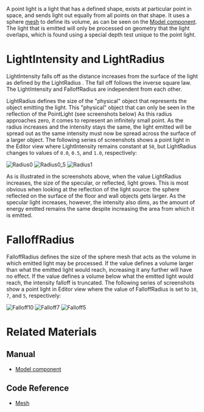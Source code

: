 A point light is a light that has a defined shape, exists at particular point in space, and sends light out equally from all points on that shape. It uses a sphere [mesh](https://github.com/ZilchEngine/ZilchDocs/blob/master/code_reference/class_reference/mesh.markdown) to define its volume, as can be seen on the [Model component](https://github.com/ZilchEngine/ZilchDocs/blob/master/zilch_editor_documentation/zilchmanual/graphics/models/model_component.markdown). The light that is emitted will only be processed on geometry that the light overlaps, which is found using a special depth test unique to the point light.

 # LightIntensity and LightRadius

LightIntensity  falls off as the distance increases from the surface of the light as defined by the LightRadius . The fall off follows the inverse square law. The LightIntensity  and FalloffRadius  are independent from each other. 

LightRadius  defines the size of the "physical" object that represents the object emitting the light. This "physical" object that can only be seen in the reflection of the PointLight (see screenshots below) As this radius approaches zero, it comes to represent an infinitely small point. As the radius increases and the intensity stays the same, the light emitted will be spread out as the same intensity must now be spread across the surface of a larger object. The following series of screenshots shows a point light in the Editor view where LightIntensity  remains constant at `50`, but LightRadius  changes to values of  `0.0`, `0.5`, and `1.0`, respectively:



![Radius0](https://raw.githubusercontent.com/ZilchEngine/ZilchFiles/master/doc_files/46605.png) ![Radius0_5](https://raw.githubusercontent.com/ZilchEngine/ZilchFiles/master/doc_files/46613.png) ![Radius1](https://raw.githubusercontent.com/ZilchEngine/ZilchFiles/master/doc_files/46609.png)


As is illustrated in the screenshots above, when the value LightRadius  increases, the size of the specular, or reflected, light grows. This is most obvious when looking at the reflection of the light source: the sphere reflected on the surface of the floor and wall objects gets larger. As the specular light increases, however, the intensity also dims, as the amount of energy emitted remains the same despite increasing the area from which it is emitted.

 # FalloffRadius

FalloffRadius  defines the size of the sphere mesh that acts as the volume in which emitted light may be processed. If the value defines a volume larger than what the emitted light would reach, increasing it any further will have no effect. If the value defines a volume below what the emitted light would reach, the intensity falloff is truncated. The following series of screenshots show a point light in Editor view where the value of FalloffRadius  is set to `10`, `7`, and `5`, respectively:



![Falloff10](https://raw.githubusercontent.com/ZilchEngine/ZilchFiles/master/doc_files/46617.png) ![Falloff7](https://raw.githubusercontent.com/ZilchEngine/ZilchFiles/master/doc_files/46619.png) ![Falloff5](https://raw.githubusercontent.com/ZilchEngine/ZilchFiles/master/doc_files/46623.png)


 # Related Materials
 ## Manual
- [Model component](https://github.com/ZilchEngine/ZilchDocs/blob/master/zilch_editor_documentation/zilchmanual/graphics/models/model_component.markdown)

 ## Code Reference
- [Mesh](https://github.com/ZilchEngine/ZilchDocs/blob/master/code_reference/class_reference/mesh.markdown) 

 